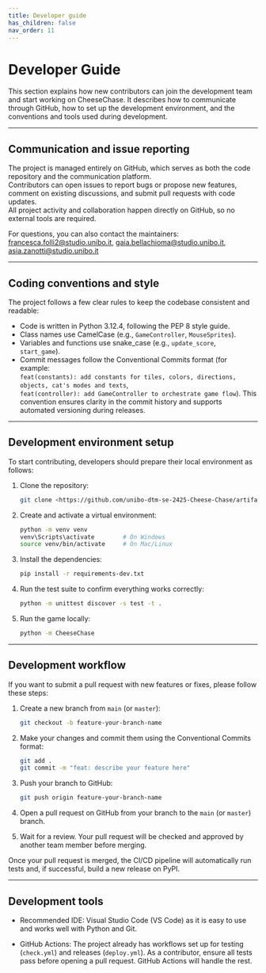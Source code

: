 ```yaml
---
title: Developer guide
has_children: false
nav_order: 11
---
```


# Developer Guide

This section explains how new contributors can join the development team and start working on CheeseChase.  It describes how to communicate through GitHub, how to set up the development environment, and the conventions and tools used during development.

---

## Communication and issue reporting

The project is managed entirely on GitHub, which serves as both the code repository and the communication platform.  
Contributors can open issues to report bugs or propose new features, comment on existing discussions, and submit pull requests with code updates.  
All project activity and collaboration happen directly on GitHub, so no external tools are required.

For questions, you can also contact the maintainers:  
francesca.folli2@studio.unibo.it, gaia.bellachioma@studio.unibo.it, asia.zanotti@studio.unibo.it

---

## Coding conventions and style

The project follows a few clear rules to keep the codebase consistent and readable:

- Code is written in Python 3.12.4, following the PEP 8 style guide.  
- Class names use CamelCase (e.g., `GameController`, `MouseSprites`).  
- Variables and functions use snake_case (e.g., `update_score`, `start_game`).  
- Commit messages follow the Conventional Commits format (for example:  
  `feat(constants): add constants for tiles, colors, directions, objects, cat's modes and texts`,  
  `feat(controller): add GameController to orchestrate game flow`).
  This convention ensures clarity in the commit history and supports automated versioning during releases.


---

## Development environment setup

To start contributing, developers should prepare their local environment as follows:

1. Clone the repository:
     ```bash
   git clone <https://github.com/unibo-dtm-se-2425-Cheese-Chase/artifact.git>
   ```



2. Create and activate a virtual environment:
   ```bash
   python -m venv venv
   venv\Scripts\activate        # On Windows
   source venv/bin/activate     # On Mac/Linux
   ```

3. Install the dependencies:
   ```bash
   pip install -r requirements-dev.txt
   ```

4. Run the test suite to confirm everything works correctly:
   ```bash
   python -m unittest discover -s test -t .
   ```

5. Run the game locally:
   ```bash
   python -m CheeseChase
   ```

---

## Development workflow

If you want to submit a pull request with new features or fixes, please follow these steps:

1. Create a new branch from `main` (or `master`):
   ```bash
   git checkout -b feature-your-branch-name
   ```

2. Make your changes and commit them using the Conventional Commits format:
   ```bash
   git add .
   git commit -m "feat: describe your feature here"
   ```

3. Push your branch to GitHub:
   ```bash
   git push origin feature-your-branch-name
   ```

4. Open a pull request on GitHub from your branch to the `main` (or `master`) branch.

5. Wait for a review. Your pull request will be checked and approved by another team member before merging.

Once your pull request is merged, the CI/CD pipeline will automatically run tests and, if successful, build a new release on PyPI.

---

## Development tools

- Recommended IDE: Visual Studio Code (VS Code)  as it is easy to use and works well with Python and Git.

- GitHub Actions: The project already has workflows set up for testing (`check.yml`) and releases (`deploy.yml`).  As a contributor, ensure all tests pass before opening a pull request. GitHub Actions will handle the rest.
